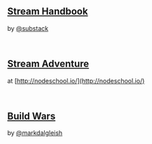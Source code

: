 ## [Stream Handbook](https://github.com/substack/stream-handbook)
by [@substack](https://twitter.com/substack)

<br/>

## [Stream Adventure](http://nodeschool.io/#stream-adventure)
at [http://nodeschool.io/](http://nodeschool.io/)

<br/>

## [Build Wars](http://markdalgleish.github.io/presentation-build-wars-gulp-vs-grunt)
by [@markdalgleish](https://twitter.com/markdalgleish)

